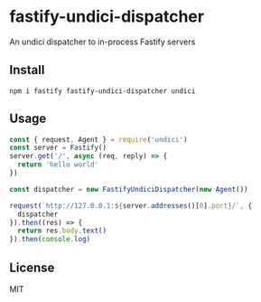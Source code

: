 # fastify-undici-dispatcher

An undici dispatcher to in-process Fastify servers

## Install

```
npm i fastify fastify-undici-dispatcher undici
```

## Usage

```js
const { request, Agent } = require('undici')
const server = Fastify()
server.get('/', async (req, reply) => {
  return 'hello world'
})

const dispatcher = new FastifyUndiciDispatcher(new Agent())

request(`http://127.0.0.1:${server.addresses()[0].port}/`, {
  dispatcher
}).then((res) => {
  return res.body.text()
}).then(console.log)
```

## License

MIT

